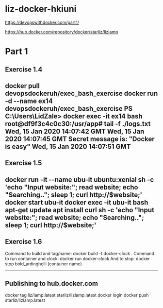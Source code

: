 # liz-docker-hkiuni
https://devopswithdocker.com/part1/

https://hub.docker.com/repository/docker/starliz/lizlamp

# Part 1

## Exercise 1.4
docker pull devopsdockeruh/exec_bash_exercise
docker run -d --name ex14 devopsdockeruh/exec_bash_exercise
PS C:\Users\LidZale> docker exec -it ex14 bash
root@df9f3c4c0c30:/usr/app# tail -f ./logs.txt
Wed, 15 Jan 2020 14:07:42 GMT
Wed, 15 Jan 2020 14:07:45 GMT
Secret message is:
"Docker is easy"
Wed, 15 Jan 2020 14:07:51 GMT
--------------------

## Exercise 1.5
docker run -it --name ubu-it ubuntu:xenial sh -c 'echo "Input website:"; read website; echo "Searching.."; sleep 1; curl http://$website;'
docker start ubu-it
docker exec -it ubu-it bash
	apt-get update
	apt install curl
	sh -c 'echo "Input website:"; read website; echo "Searching.."; sleep 1; curl http://$website;'
--------------------
## Exercise 1.6 
Command to build and tag/name: docker build -t docker-clock . 
Command to run container and clock: docker run docker-clock
And to stop: docker stop bold_ardinghelli (container name)

----------------------------------------
Publishing to hub.docker.com
----------------------------------------
docker tag liz/lamp:latest starliz/lizlamp:latest
docker login
docker push starliz/lizlamp:latest
